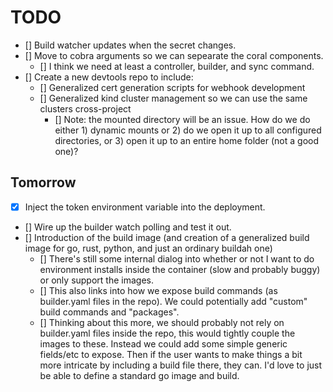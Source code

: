 # TODO
* [] Build watcher updates when the secret changes.
* [] Move to cobra arguments so we can sepearate the coral components.
  * [] I think we need at least a controller, builder, and sync command.
* [] Create a new devtools repo to include:
  * [] Generalized cert generation scripts for webhook development
  * [] Generalized kind cluster management so we can use the same clusters cross-project
    * [] Note: the mounted directory will be an issue.  How do we do either 1) dynamic mounts or 2) do we open it up to all configured directories, or 3) open it up to an entire home folder (not a good one)?

## Tomorrow

* [x] Inject the token environment variable into the deployment.
* [] Wire up the builder watch polling and test it out.
* [] Introduction of the build image (and creation of a generalized build image for go, rust, python, and just an ordinary buildah one)
  * [] There's still some internal dialog into whether or not I want to do environment installs inside the container (slow and probably buggy) or only support the images.
  * [] This also links into how we expose build commands (as builder.yaml files in the repo).  We could potentially add "custom" build commands and "packages".
  * [] Thinking about this more, we should probably not rely on builder.yaml files inside the repo, this would tightly couple the images to these.  Instead we could add some simple generic fields/etc to expose.  Then if the user wants to make things a bit more intricate by including a build file there, they can. I'd love to just be able to define a standard go image and build.
